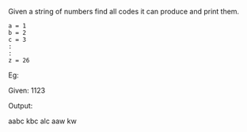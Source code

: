 Given a string of numbers find all codes it can produce and print them.
```
a = 1
b = 2
c = 3
:
:
z = 26
```

Eg:

Given: 1123

Output:

aabc
kbc
alc
aaw
kw
